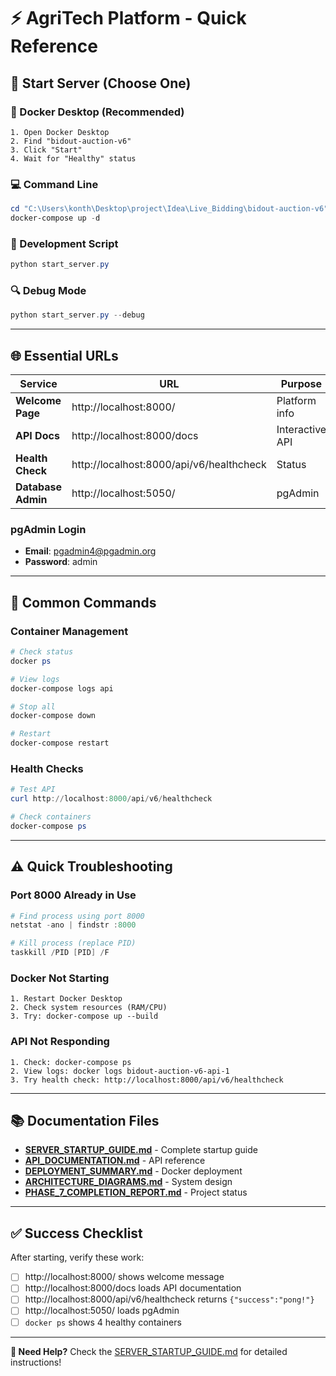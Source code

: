 # ⚡ AgriTech Platform - Quick Reference

## 🚀 **Start Server (Choose One)**

### **🐳 Docker Desktop (Recommended)**
```
1. Open Docker Desktop
2. Find "bidout-auction-v6"
3. Click "Start"
4. Wait for "Healthy" status
```

### **💻 Command Line**
```powershell
cd "C:\Users\konth\Desktop\project\Idea\Live_Bidding\bidout-auction-v6"
docker-compose up -d
```

### **🔧 Development Script**
```powershell
python start_server.py
```

### **🔍 Debug Mode**
```powershell
python start_server.py --debug
```

---

## 🌐 **Essential URLs**

| Service | URL | Purpose |
|---------|-----|---------|
| **Welcome Page** | http://localhost:8000/ | Platform info |
| **API Docs** | http://localhost:8000/docs | Interactive API |
| **Health Check** | http://localhost:8000/api/v6/healthcheck | Status |
| **Database Admin** | http://localhost:5050/ | pgAdmin |

### **pgAdmin Login**
- **Email**: pgadmin4@pgadmin.org
- **Password**: admin

---

## 🔧 **Common Commands**

### **Container Management**
```powershell
# Check status
docker ps

# View logs
docker-compose logs api

# Stop all
docker-compose down

# Restart
docker-compose restart
```

### **Health Checks**
```powershell
# Test API
curl http://localhost:8000/api/v6/healthcheck

# Check containers
docker-compose ps
```

---

## ⚠️ **Quick Troubleshooting**

### **Port 8000 Already in Use**
```powershell
# Find process using port 8000
netstat -ano | findstr :8000

# Kill process (replace PID)
taskkill /PID [PID] /F
```

### **Docker Not Starting**
```
1. Restart Docker Desktop
2. Check system resources (RAM/CPU)
3. Try: docker-compose up --build
```

### **API Not Responding**
```
1. Check: docker-compose ps
2. View logs: docker logs bidout-auction-v6-api-1
3. Try health check: http://localhost:8000/api/v6/healthcheck
```

---

## 📚 **Documentation Files**

- **[SERVER_STARTUP_GUIDE.md](./SERVER_STARTUP_GUIDE.md)** - Complete startup guide
- **[API_DOCUMENTATION.md](./API_DOCUMENTATION.md)** - API reference
- **[DEPLOYMENT_SUMMARY.md](./DEPLOYMENT_SUMMARY.md)** - Docker deployment
- **[ARCHITECTURE_DIAGRAMS.md](./ARCHITECTURE_DIAGRAMS.md)** - System design
- **[PHASE_7_COMPLETION_REPORT.md](./PHASE_7_COMPLETION_REPORT.md)** - Project status

---

## ✅ **Success Checklist**

After starting, verify these work:

- [ ] http://localhost:8000/ shows welcome message
- [ ] http://localhost:8000/docs loads API documentation
- [ ] http://localhost:8000/api/v6/healthcheck returns `{"success":"pong!"}`
- [ ] http://localhost:5050/ loads pgAdmin
- [ ] `docker ps` shows 4 healthy containers

---

**🎯 Need Help?** Check the [SERVER_STARTUP_GUIDE.md](./SERVER_STARTUP_GUIDE.md) for detailed instructions!
